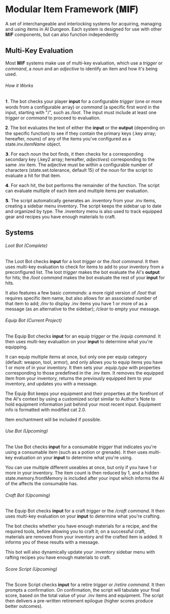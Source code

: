 # Modular Item Framework (𝐌𝐈𝐅)
A set of interchangeable and interlocking systems for acquiring, managing and using items in AI Dungeon. Each system is designed for use with other 𝐌𝐈𝐅 components, but can also function independently


## Multi-Key Evaluation
Most 𝐌𝐈𝐅 systems make use of multi-key evaluation, which use a *trigger* or *command*, a *noun* and an *adjective* to identify an item and how it's being used.

###### How it Works
𝟏. The bot checks your player **input** for a configurable *trigger* (one or more words from a configurable array) or *command* (a specific first word in the input, starting with "/", such as */loot*. The input must include at least one *trigger* or *command* to proceed to evaluation.

𝟐. The bot evaluates the text of either the **input** or the **output** (depending on the specific function) to see if they contain the primary keys (.key array; hereafter, *nouns*) of any of the items you've configured as a state.inv.*itemName* object.

𝟯. For each *noun* the bot finds, it then checks for a corresponding secondary key (.key2 array; hereafter, *adjectives*) corresponding to the same .inv item. The adjective must be within a configurable number of characters (state.set.tolerance, default 15) of the noun for the script to evaluate a hit for that item. 

𝟰. For each hit, the bot performs the remainder of the function. The script can evaluate multiple of each item and multiple items per evaluation.

𝟱. The script automatically generates an .inventory from your .inv items, creating a sidebar menu inventory. The script keeps the sidebar up to date and organized by type. The .inventory menu is also used to track equipped gear and recipes you have enough materials to craft.


## Systems

###### Loot Bot (Complete)
The Loot Bot checks **input** for a loot *trigger* or the */loot* *command*. It then uses multi-key evaluation to check for items to add to your inventory from a preconfigured list. The loot *trigger* makes the bot evaluate the AI's **output** for hits; the */loot command* makes the bot evaluate the rest of your **input** for hits.

It also features a few basic *commands*: a more rigid version of */loot* that requires specific item name, but also allows for an associated number of that item to add;  */inv* to display .inv items you have 1 or more of as a message (as an alternative to the sidebar); */clear* to empty your message.

###### Equip Bot (Current Project)
The Equip Bot checks **input** for an equip *trigger* or the */equip command*. It then uses multi-key evaluation on your **input** to determine what you're equipping. 

It can equip multiple items at once, but only one per equip category (default: weapon, tool, armor), and only allows you to equip items you have 1 or more of in your inventory. It then sets your .equip.*type* with properties corresponding to those predefined in the .inv item. It removes the equipped item from your inventory, returns the previously equipped item to your inventory, and updates you with a message.

The Equip Bot keeps your equipment and their properties at the forefront of the AI's context by using a customized script similar to Author's Note to hold equipment information just behind your most recent input. Equipment info is formatted with modified cat<nip> 2.0. 
  
Item enchantment will be included if possible.

###### Use Bot (Upcoming)
The Use Bot checks **input** for a consumable *trigger* that indicates you're using a consumable item (such as a potion or grenade). It then uses multi-key evaluation on your **input** to determine what you're using. 

You can use multiple different useables at once, but only if you have 1 or more in your inventory. The item count is then reduced by 1, and a hidden state.memory.frontMemory is included after your input which informs the AI of the affects the consumable has. 

###### Craft Bot (Upcoming)
The Equip Bot checks **input** for a craft *trigger* or the */craft command*. It then uses multi-key evaluation on your **input** to determine what you're crafting.

The bot checks whether you have enough materials for a recipe, and the required tools, before allowing you to craft it; on a successful craft, materials are removed from your inventory and the crafted item is added. It informs you of these results with a message.

This bot will also dynamically update your .inventory sidebar menu with rafting recipes you have enough materials to craft.

###### Score Script (Upcoming)
The Score Script checks **input** for a retire *trigger* or */retire command*. It then prompts a confirmation. On confirmation, the script will tabulate your final score, based on the total value of your .inv items and equipment. The script then delivers a pre-written retirement epilogue (higher scores produce better outcomes). 

